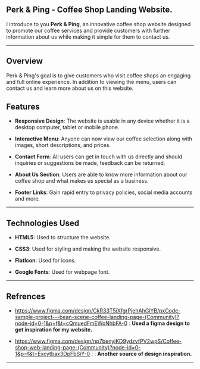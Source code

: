 ## Perk & Ping - Coffee Shop Landing Website.

I introduce to you **Perk & Ping**, an innovative coffee shop website designed to promote our coffee services and provide customers with further information about us while making it simple for them to contact us.

---

## Overview

Perk & Ping's goal is to give customers who visit coffee shops an engaging and full online experience. In addition to viewing the menu, users can contact us and learn more about us on this website.



## Features

- **Responsive Design**: The website is usable in any device whether it is a desktop computer, tablet or mobile phone.

- **Interactive Menu**: Anyone can now view our coffee selection along with images, short descriptions, and prices.

- **Contact Form**: All users can get in touch with us directly and should inquiries or suggestions be made, feedback can be returned.

- **About Us Section**: Users are able to know more information about our coffee shop and what makes us special as a business.

- **Footer Links**: Gain rapid entry to privacy policies, social media accounts and more.

---

## Technologies Used

- **HTML5**: Used to structure the website.

- **CSS3**: Used for styling and making the website responsive.

- **FlatIcon**: Used for icons.

- **Google Fonts**: Used for webpage font.

---

## Refrences 

- https://www.figma.com/design/CkR33T5iXfgrPjehAhGiYB/pxCode-sample-project---bean-scene-coffee-landing-page-(Community)?node-id=0-1&p=f&t=cQmuedFmEWoNhbFA-0 : **Used a figma design to get inspiration for my website.**

- https://www.figma.com/design/np7benyiKD9ydzvfPV2wpS/Coffee-shop-web-landing-page-(Community)?node-id=0-1&p=f&t=Excytbax3DpFbSiY-0 : : **Another source of design inspiration.** 

---------------------------------------


